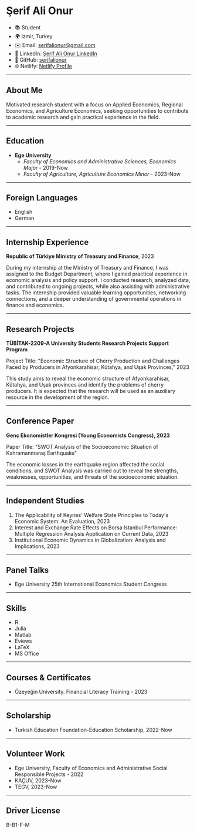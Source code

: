 # Şerif Ali Onur

- 📚 Student
- 🌍 Izmir, Turkey
- ✉️ Email: serifalionur@gmail.com
- 💼 LinkedIn: [Şerif Ali Onur LinkedIn](https://www.linkedin.com/in/%C5%9Ferif-ali-onur-a7a190164/)
- 📁 GitHub: [serifalionur](https://github.com/serifalionur)
- 🌐 Netlify: [Netlify Profile](https://www.netlify.com/)

---

## About Me

Motivated research student with a focus on Applied Economics, Regional Economics, and Agriculture Economics, seeking opportunities to contribute to academic research and gain practical experience in the field.

---

## Education

- **Ege University**
  - *Faculty of Economics and Administrative Sciences, Economics Major* - 2019-Now
  - *Faculty of Agriculture, Agriculture Economics Minor* - 2023-Now

---

## Foreign Languages

- English
- German

---

## Internship Experience

**Republic of Türkiye Ministry of Treasury and Finance**, 2023

During my internship at the Ministry of Treasury and Finance, I was assigned to the Budget Department, where I gained practical experience in economic analysis and policy support. I conducted research, analyzed data, and contributed to ongoing projects, while also assisting with administrative tasks. The internship provided valuable learning opportunities, networking connections, and a deeper understanding of governmental operations in finance and economics.

---

## Research Projects

**TÜBİTAK-2209-A University Students Research Projects Support Program**

Project Title: "Economic Structure of Cherry Production and Challenges Faced by Producers in Afyonkarahisar, Kütahya, and Uşak Provinces," 2023

This study aims to reveal the economic structure of Afyonkarahisar, Kütahya, and Uşak provinces and identify the problems of cherry producers. It is expected that the research will be used as an auxiliary resource in the development of the region.

---

## Conference Paper

**Genç Ekonomistler Kongresi (Young Economists Congress), 2023**

Paper Title: "SWOT Analysis of the Socioeconomic Situation of Kahramanmaraş Earthquake"

The economic losses in the earthquake region affected the social conditions, and SWOT Analysis was carried out to reveal the strengths, weaknesses, opportunities, and threats of the socioeconomic situation.

---

## Independent Studies

1. The Applicability of Keynes' Welfare State Principles to Today's Economic System: An Evaluation, 2023
2. Interest and Exchange Rate Effects on Borsa Istanbul Performance: Multiple Regression Analysis Application on Current Data, 2023
3. Institutional Economic Dynamics in Globalization: Analysis and Implications, 2023

---

## Panel Talks

- Ege University 25th International Economics Student Congress

---

## Skills

- R
- Julia
- Matlab
- Eviews
- LaTeX
- MS Office

---

## Courses & Certificates

- Özeyeğin University. Financial Literacy Training - 2023

---

## Scholarship

- Turkish Education Foundation-Education Scholarship, 2022-Now

---

## Volunteer Work

- Ege University, Faculty of Economics and Administrative Social Responsible Projects - 2022
- KAÇUV, 2023-Now
- TEGV, 2023-Now

---

## Driver License

B-B1-F-M
